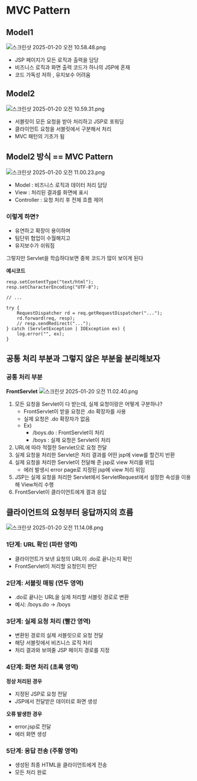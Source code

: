 # MVC Pattern

## Model1
![스크린샷 2025-01-20 오전 10.58.48.png](../../../../../../var/folders/lf/y10g6sqx1r31qpbktbvwk_f00000gn/T/TemporaryItems/NSIRD_screencaptureui_YsE348/%EC%8A%A4%ED%81%AC%EB%A6%B0%EC%83%B7%202025-01-20%20%EC%98%A4%EC%A0%84%2010.58.48.png)
- JSP 페이지가 모든 로직과 출력을 담당
- 비즈니스 로직과 화면 출력 코드가 하나의 JSP에 혼재
- 코드 가독성 저하 , 유지보수 어려움

## Model2
![스크린샷 2025-01-20 오전 10.59.31.png](../../../../../../var/folders/lf/y10g6sqx1r31qpbktbvwk_f00000gn/T/TemporaryItems/NSIRD_screencaptureui_FzDT3p/%EC%8A%A4%ED%81%AC%EB%A6%B0%EC%83%B7%202025-01-20%20%EC%98%A4%EC%A0%84%2010.59.31.png)
- 서블릿이 모든 요청을 받아 처리하고 JSP로 포워딩
- 클라이언트 요청을 서블릿에서 구분해서 처리
- MVC 패턴의 기초가 됨


## Model2 방식 == MVC Pattern
![스크린샷 2025-01-20 오전 11.00.23.png](../../../../../../var/folders/lf/y10g6sqx1r31qpbktbvwk_f00000gn/T/TemporaryItems/NSIRD_screencaptureui_GwgVu9/%EC%8A%A4%ED%81%AC%EB%A6%B0%EC%83%B7%202025-01-20%20%EC%98%A4%EC%A0%84%2011.00.23.png)

- Model : 비즈니스 로직과 데이터 처리 담당
- View : 처리된 결과를 화면에 표시
- Controller : 요청 처리 후 전체 흐름 제어

### 이렇게 하면?
- 유연하고 확장이 용이하며
- 팀단위 협업이 수월해지고
- 유지보수가 쉬워짐

그렇지만 Servlet을 학습하다보면 중복 코드가 많이 보이게 된다

**예시코드**
```
resp.setContentType("text/html");
resp.setCharacterEncoding("UTF-8");

// ...

try {
    RequestDispatcher rd = req.getRequestDispatcher("...");
    rd.forward(req, resp);
    // resp.sendRedirect("...");
} catch (ServletException | IOException ex) {
    log.error("", ex);
}
```

## 공통 처리 부분과 그렇지 않은 부분을 분리해보자

### 공통 처리 부분

**FrontServlet**
![스크린샷 2025-01-20 오전 11.02.40.png](../../../../../../var/folders/lf/y10g6sqx1r31qpbktbvwk_f00000gn/T/TemporaryItems/NSIRD_screencaptureui_T8CUyx/%EC%8A%A4%ED%81%AC%EB%A6%B0%EC%83%B7%202025-01-20%20%EC%98%A4%EC%A0%84%2011.02.40.png)

1. 모든 요청을 Servlet이 다 받는데, 실제 요청이랑은 어떻게 구분하나?
   - FrontServlet이 받을 요청은 .do 확장자를 사용
   - 실제 요청은 .do 확장자가 없음
   - Ex)
     - /boys.do : FrontServlet이 처리
     - /boys : 실제 요청은 Servlet이 처리
2. URL에 따라 적절한 Servlet으로 요청 전달
3. 실제 요청을 처리한 Servlet은 처리 결과를 어떤 jsp에 view를 할건지 반환
4. 실제 요청을 처리한 Servlet이 전달해 준 jsp로 view 처리를 위임
   - 에러 발생시 error page로 지정된 jsp에 view 처리 위임
5. JSP는 실제 요청을 처리한 Servlet에서 ServletRequest에서 설정한 속성을 이용해 View처리 수행
6. FrontServlet이 클라이언트에게 결과 응답

## 클라이언트의 요청부터 응답까지의 흐름
![스크린샷 2025-01-20 오전 11.14.08.png](../../../../../../var/folders/lf/y10g6sqx1r31qpbktbvwk_f00000gn/T/TemporaryItems/NSIRD_screencaptureui_zsTlVv/%EC%8A%A4%ED%81%AC%EB%A6%B0%EC%83%B7%202025-01-20%20%EC%98%A4%EC%A0%84%2011.14.08.png)

### 1단계: URL 확인 (파란 영역)
* 클라이언트가 보낸 요청의 URL이 .do로 끝나는지 확인
* FrontServlet이 처리할 요청인지 판단

### 2단계: 서블릿 매핑 (연두 영역)
* .do로 끝나는 URL을 실제 처리할 서블릿 경로로 변환
* 예시: /boys.do → /boys

### 3단계: 실제 요청 처리 (빨간 영역)
* 변환된 경로의 실제 서블릿으로 요청 전달
* 해당 서블릿에서 비즈니스 로직 처리
* 처리 결과와 보여줄 JSP 페이지 경로를 지정

### 4단계: 화면 처리 (초록 영역)

**정상 처리된 경우**
* 지정된 JSP로 요청 전달
* JSP에서 전달받은 데이터로 화면 생성

**오류 발생한 경우**
* error.jsp로 전달
* 에러 화면 생성

### 5단계: 응답 전송 (주황 영역)
* 생성된 최종 HTML을 클라이언트에게 전송
* 모든 처리 완료
